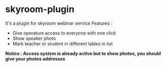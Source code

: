 # skyroom-plugin
It's a plugin for skyroom webinar service
Features : 
-  Give operature access to everyone with one click
-  Show speaker photo
-  Mark teacher or student in different lables in list

**Notice : Access system is already active but to show photos, you should give your photos addresses**
